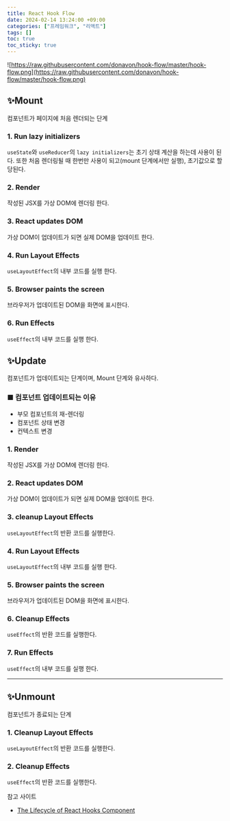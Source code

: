 ```yaml
---
title: React Hook Flow
date: 2024-02-14 13:24:00 +09:00
categories: ["프레임워크", "리액트"]
tags: []
toc: true
toc_sticky: true
---
```


![https://raw.githubusercontent.com/donavon/hook-flow/master/hook-flow.png](https://raw.githubusercontent.com/donavon/hook-flow/master/hook-flow.png)

## ✨Mount

컴포넌트가 페이지에 처음 렌더되는 단계

### 1. Run lazy initializers

`useState`와 `useReducer`의 `lazy initializers`는 초기 상태 계산을 하는데 사용이 된다. 또한 처음 렌더링될 때 한번만 사용이 되고(mount 단계에서만 실행), 초기값으로 할당된다.

### 2. Render

작성된 JSX를 가상 DOM에 렌더링 한다.

### 3. React updates DOM

가상 DOM이 업데이트가 되면 실제 DOM을 업데이트 한다.

### 4. Run Layout Effects

`useLayoutEffect`의 내부 코드를 실행 한다.

### 5. Browser paints the screen

브라우저가 업데이트된 DOM을 화면에 표시한다.

### 6. Run Effects

`useEffect`의 내부 코드를 실행 한다.

## ✨Update

컴포넌트가 업데이트되는 단계이며, Mount 단계와 유사하다.

### ■ 컴포넌트 업데이트되는 이유

- 부모 컴포넌트의 재-렌더링
- 컴포넌트 상태 변경
- 컨텍스트 변경

### 1. Render

작성된 JSX를 가상 DOM에 렌더링 한다.

### 2. React updates DOM

가상 DOM이 업데이트가 되면 실제 DOM을 업데이트 한다.

### 3. cleanup Layout Effects

`useLayoutEffect`의 반환 코드를 실행한다.

### 4. Run Layout Effects

`useLayoutEffect`의 내부 코드를 실행 한다.

### 5. Browser paints the screen

브라우저가 업데이트된 DOM을 화면에 표시한다.

### 6. Cleanup Effects

`useEffect`의 반환 코드를 실행한다.

### 7. Run Effects

`useEffect`의 내부 코드를 실행 한다.

---

## ✨Unmount

컴포넌트가 종료되는 단계

### 1. Cleanup Layout Effects

`useLayoutEffect`의 반환 코드를 실행한다.

### 2. Cleanup Effects

`useEffect`의 반환 코드를 실행한다.

참고 사이트

- [The Lifecycle of React Hooks Component](https://blog.bhanuteja.dev/the-lifecycle-of-react-hooks-component)
